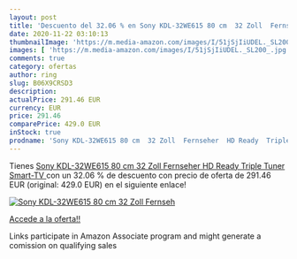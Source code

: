 ```yaml
---
layout: post
title: 'Descuento del 32.06 % en Sony KDL-32WE615 80 cm  32 Zoll  Fernseh'
date: 2020-11-22 03:10:13
thumbnailImage: 'https://m.media-amazon.com/images/I/51jSjIiUDEL._SL200_.jpg'
images: [ 'https://m.media-amazon.com/images/I/51jSjIiUDEL._SL200_.jpg' ]
comments: true
category: ofertas
author: ring
slug: B06X9CRSD3
description:
actualPrice: 291.46 EUR
currency: EUR
price: 291.46
comparePrice: 429.0 EUR
inStock: true
prodname: 'Sony KDL-32WE615 80 cm  32 Zoll  Fernseher  HD Ready  Triple Tuner  Smart-TV '
---
```


Tienes [Sony KDL-32WE615 80 cm  32 Zoll  Fernseher  HD Ready  Triple Tuner  Smart-TV ](https://www.amazon.de/dp/B06X9CRSD3/?tag=tolees0ca-21) con un 32.06 % de descuento con precio de oferta de 291.46 EUR (original: 429.0 EUR) en el siguiente enlace!

[![Sony KDL-32WE615 80 cm  32 Zoll  Fernseh](https://m.media-amazon.com/images/I/51jSjIiUDEL._SL200_.jpg)](https://www.amazon.de/dp/B06X9CRSD3/?tag=tolees0ca-21)

[Accede a la oferta!!](https://www.amazon.de/dp/B06X9CRSD3/?tag=tolees0ca-21)

Links participate in Amazon Associate program and might generate a comission on qualifying sales


